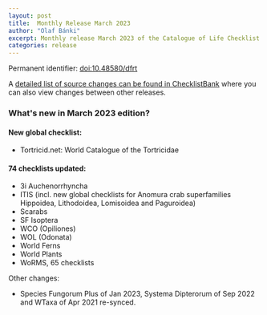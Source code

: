 ```yaml
---
layout: post
title:  Monthly Release March 2023
author: "Olaf Bánki"
excerpt: Monthly release March 2023 of the Catalogue of Life Checklist
categories: release
---
```


Permanent identifier: [doi:10.48580/dfrt](https://doi.org/10.48580/dfrt)

A [detailed list of source changes can be found in ChecklistBank](https://www.checklistbank.org/dataset/9883/sourcemetrics?hideUnchanged=true&releaseKey=9880) where you can also view changes between other releases.

### What's new in March 2023 edition?


#### New global checklist:
- Tortricid.net: World Catalogue of the Tortricidae

#### 74 checklists updated:

 - 3i Auchenorrhyncha
 - ITIS (incl. new global checklists for Anomura crab superfamilies Hippoidea, Lithodoidea, Lomisoidea and Paguroidea)
 - Scarabs
 - SF Isoptera
 - WCO (Opiliones)
 - WOL (Odonata)
 - World Ferns
 - World Plants
 - WoRMS, 65 checklists

 Other changes:
 - Species Fungorum Plus of Jan 2023, Systema Dipterorum of Sep 2022 and WTaxa of Apr 2021 re-synced.
